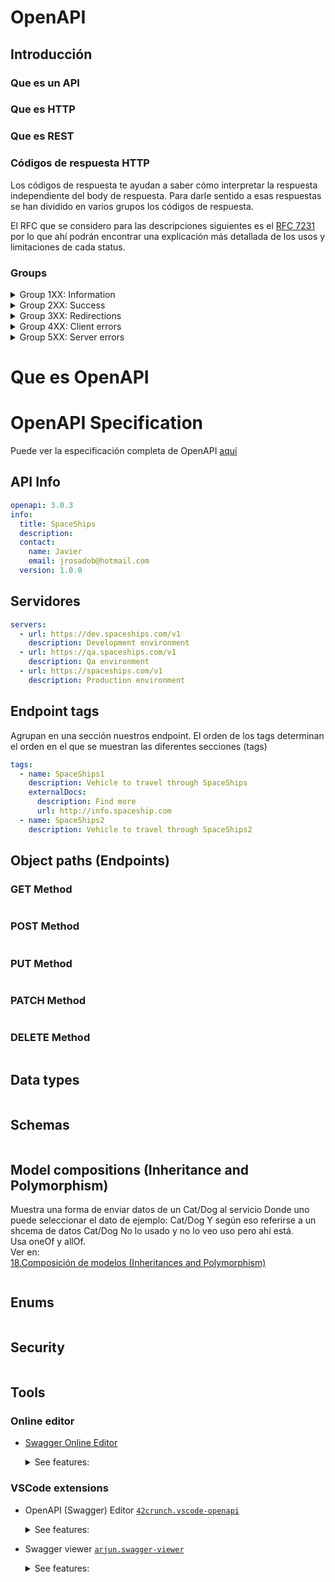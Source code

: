 # OpenAPI

## Introducción
### Que es un API

### Que es HTTP

### Que es REST

### Códigos de respuesta HTTP
Los códigos de respuesta te ayudan a saber cómo interpretar la respuesta independiente del body de respuesta. Para darle sentido a esas respuestas se han dividido en varios grupos los códigos de respuesta. 

El RFC que se considero para las descripciones siguientes es el [RFC 7231][RFC 7231] por lo que ahí podrán encontrar una explicación más detallada de los usos y limitaciones de cada status.
### Groups
<details>
  <summary>Group 1XX: Information</summary>
  
  + `Pendiente:` Lorem ipsum.
  + `Pendiente:` Lorem ipsum.
</details>

<details>
  <summary>Group 2XX: Success</summary>
  
  + `200 Ok`  
  Respuesta más común y usada. Significa que la petición ha sido atendida exitosamente. Debería tener siempre un body de respuesta, ya que si no lo tiene sería mejor usar un 204. 
  +	`201 Created`  
  Se ha creado un nuevo recurso exitosamente. Este nuevo recurso es accesible en el API. La respuesta debe tener un header Location esto es obligatorio porque el header contiene la URI del recurso creado, así el consumidor sabe donde puede encontrar ese nuevo recurso. El body de respuesta puede contener o no el recurso creado.
  + `202 Accepted`  
  La respuesta ha sido aceptada para procesarla, pero aún no se termina. Esto puede ser porque es una operación en segundo plano o asíncrona de cierta forma. Puede o no tener un body de respuesta que indique un resumen o la forma de dar seguimiento a esa tarea asíncrona. También se debe usar un Header Content-Location con la URL de donde puedes ver el status de la petición. 
  + `204 No content`  
  La petición fue ejecutada exitosamente pero no tiene un body de respuesta porque no es necesario a comparación de del resto de códigos. Si se requiriera proveer más información se puede hacer uso de headers.
</details>

<details>
  <summary>Group 3XX: Redirections</summary>

  + `301 Moved Permanently`  
  Te dice que el recurso se ha movido permanentemente a otra dirección. Podrías usar el header Location para indicar cuál es esa URI nueva del recurso. Puede ser útil si estamos migrando algún recurso a otro endpoint o algún otro recurso como un documento o reporte. 
  + `303 See Other`  
  El servidor redirige al cliente a otra URI. Aquí hay que usar el header Location para poder tener la URI del recurso a consultar. Este código comúnmente se usa para operaciones en bulk, operaciones masivas, operaciones asíncronas porque proveen una URI donde consultar el resultado.
  + `304 Not modified`  
  En este status el cliente solicita un recurso (GET o HEAD) que no ha sido modificado desde que se consultó la última vez. Entonces no es necesario regresar ese mismo recurso en el payload de respuesta. Para esos casos debes usar 304 y se puede proveer otra información por medio de headers. Un uso común de esto son por ejemplo el caché donde se usan headers como Cache-Control, Content-Location, Date, ETag y se podría responder con el recurso que no tiene cambio.
</details>

<details>
  <summary>Group 4XX: Client errors</summary>
  
  + `400 Bad Request`
  Aquí el cliente no debe de hacer de nuevo la petición sin cambiarla ya que está mal formada. Este error puede ser visto como un error por default cuando el resto de errores no aplica. También es comúnmente usado para errores funcionales por ejemplo campos requeridos, fechas fuera de rango, monto máximo. Situaciones que el cliente puede corregir. 
  + `401 Unauthorized`  
  La aplicación o el usuario autenticado no tiene autorización para acceder al recurso. También puede ser que esté formando mal el token de seguridad. 
  + `403 Forbidden`  
  La aplicación o el usuario autenticado a pesar de que tiene autorización al recurso, no tiene suficientes privilegios para el recurso.
  + `404 Not found`  
  Significa que se ha logrado una conexión pero no se encontró el recurso solicitado.
  + `405 Method not allowed`  
  El recurso existe pero no el método http que se intenta aplicar no está permitido. 
  + `409 Conflict`  
  La petición no pudo completarse debido a un conflicto o no puedo generar el estatus del recurso. Aquí es necesario resolver el conflicto antes de intentar de nuevo la petición. Este código de error no puede ser usado para errores funcionales o de negocio como en el caso del 400. 
</details>

<details>
  <summary>Group 5XX: Server errors</summary>
  
  + `500 Internal Server Error`  
  Es un error del servidor, este es el error por default, normalmente desconocido.
  + `501 Not implemented`  
  El servicio está definido pero no está implementado. Quiere decir que puede ser accesible pero no esta funcionando al 100%.
  + `502 Bad gateway`  
  Significa que hay un servidor que es inaccesible o no está correctamente configurado el gateway.
  + `503 Service unavailable`  
  El servidor no puede hacer que el servicio esté disponible.
  + `504 Gateway timeout`
  Existe un error por un tercero en el tiempo de atención a la petición.
</details>

# Que es OpenAPI

# OpenAPI Specification
Puede ver la especificación completa de OpenAPI [aquí](https://swagger.io/specification/v3/)

## API Info
~~~yml
openapi: 3.0.3
info:
  title: SpaceShips
  description: 
  contact:
    name: Javier
    email: jrosadob@hotmail.com
  version: 1.0.0

~~~

## Servidores
~~~yml
servers:
  - url: https://dev.spaceships.com/v1
    description: Development environment  
  - url: https://qa.spaceships.com/v1
    description: Qa environment
  - url: https://spaceships.com/v1
    description: Production environment
~~~

## Endpoint tags
Agrupan en una sección nuestros endpoint.
El orden de los tags determinan el orden en el que se muestran las diferentes secciones (tags)
~~~yml
tags:
  - name: SpaceShips1
    description: Vehicle to travel through SpaceShips
    externalDocs:
      description: Find more
      url: http://info.spaceship.com
  - name: SpaceShips2
    description: Vehicle to travel through SpaceShips2
~~~

## Object paths (Endpoints)
### GET Method
~~~yml
~~~

### POST Method
~~~yml
~~~

### PUT Method
~~~yml
~~~

### PATCH Method
~~~yml
~~~

### DELETE Method
~~~yml
~~~

## Data types
~~~yml
~~~

## Schemas
~~~yml
~~~


## Model compositions (Inheritance and Polymorphism)
Muestra una forma de enviar datos de un Cat/Dog al servicio
Donde uno puede seleccionar el dato de ejemplo: Cat/Dog
Y según eso referirse a un shcema de datos Cat/Dog
No lo usado y no lo veo uso pero ahi está.  
Usa oneOf y allOf.  
Ver en:  
[18.Composición de modelos (Inheritances and Polymorphism)][Video18]
~~~
~~~

## Enums
~~~yml

~~~

## Security
~~~yml

~~~

## Tools
### Online editor
+ [Swagger Online Editor][SwaggerOnLineEditor]  
  <details>
    <summary>See features:</summary>  
    
    + `Generate server:` Genera código de servidor basado en la especificación OpenApi.
    + `Generate client:` Genera cósigo de cliente basado en la especificación OpenApi.
  </details>

### VSCode extensions
+ OpenAPI (Swagger) Editor [`42crunch.vscode-openapi`][SwaggerEditor]  
  <details>
    <summary>See features:</summary>  
    
    + Acepta archivo yaml & json
    + Para ver una vista preliminar haga clic en el icono de vista previa arriba a la derecha del vscode.
    + Muestra un icono [API] en el panel izquierdo que nos permite acceder a un treeview de los componentes del api que se está escribiendo y así poder acceder rápidamente a las diferentes secciones.  
  </details>

+ Swagger viewer [`arjun.swagger-viewer`][SwaggerViewer]  
  <details>
    <summary>See features:</summary>
  
    + Acepta archivo yaml & json  
    + Para ver una vista preliminar haga clic en el icono de vista previa arriba a la derecha del vscode.  
    + Muestra un icono [API] en el panel izquierdo que nos permite acceder a un treeview de los componentes del api que se está escribiendo y así poder acceder rápidamente a las diferentes secciones.
  </details>

[RFC 7231]: https://datatracker.ietf.org/doc/html/rfc7231#section-6.1
[SwaggerEditor]: https://marketplace.visualstudio.com/items?itemName=42Crunch.vscode-openapi
[SwaggerViewer]: https://marketplace.visualstudio.com/items?itemName=Arjun.swagger-viewer
[SwaggerOnlineEditor]: https://editor.swagger.io/

[Video18]: https://www.udemy.com/course/diseno-apis-openapi/learn/lecture/18639366#overview
